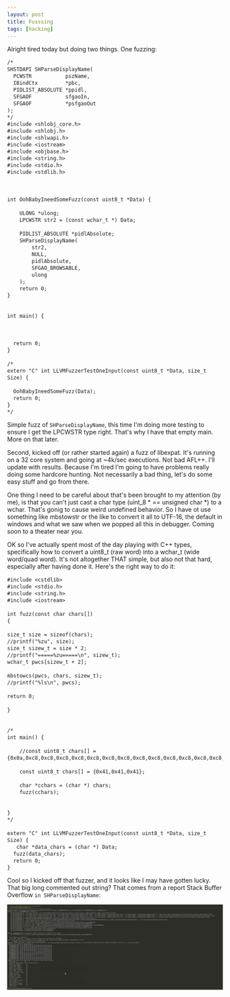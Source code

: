 ```yaml
---
layout: post
title: Fusssing
tags: [hacking]
---
```


Alright tired today but doing two things. One fuzzing:

```
/*
SHSTDAPI SHParseDisplayName(
  PCWSTR           pszName,
  IBindCtx         *pbc,
  PIDLIST_ABSOLUTE *ppidl,
  SFGAOF           sfgaoIn,
  SFGAOF           *psfgaoOut
);
*/
#include <shlobj_core.h>
#include <shlobj.h>
#include <shlwapi.h>
#include <iostream>
#include <objbase.h>
#include <string.h>
#include <stdio.h>
#include <stdlib.h>



int OohBabyIneedSomeFuzz(const uint8_t *Data) {

    ULONG *ulong;
    LPCWSTR str2 = (const wchar_t *) Data;

    PIDLIST_ABSOLUTE *pidlAbsolute;
    SHParseDisplayName(
        str2,
        NULL,
        pidlAbsolute,
        SFGAO_BROWSABLE,
        ulong
    );
    return 0;
}


int main() {

  

  return 0;
}

/*
extern "C" int LLVMFuzzerTestOneInput(const uint8_t *Data, size_t Size) {

  OohBabyIneedSomeFuzz(Data);
  return 0;
}
*/
```

Simple fuzz of `SHParseDisplayName`, this time I'm doing more testing to ensure I get the LPCWSTR type right. That's why I have that empty main. More on that later.

Second, kicked off (or rather started again) a fuzz of libexpat. It's running on a 32 core system and going at ~4k/sec executions. Not bad AFL++. I'll update with results. Because I'm tired I'm going to have problems really doing some hardcore hunting. Not necessarily a bad thing, let's do some easy stuff and go from there.

One thing I need to be careful about that's been brought  to my attention (by me), is that you can't just cast a char type (uint_8 \* == unsigned char \*) to a wchar. That's gonig to cause weird undefined behavior. So I have ot use something like mbstowstr or the like to convert it all to UTF-16, the default in windows and what we saw when we popped all this in debugger. Coming soon to a theater near you.

OK so I've actually spent most of the day playing with C++ types, specifically how to convert a uint8_t (raw word) into a wchar_t (wide word/quad word). It's not altogether THAT simple, but also not that hard, especially after having done it. Here's the right way to do it:

```
#include <cstdlib>
#include <stdio.h>
#include <string.h>
#include <iostream>

int fuzz(const char chars[])
{

size_t size = sizeof(chars);
//printf("%zu", size);
size_t sizew_t = size * 2;
//printf("=====%zu=====\n", sizew_t);
wchar_t pwcs[sizew_t + 2];

mbstowcs(pwcs, chars, sizew_t);
//printf("%ls\n", pwcs);

return 0;

}


/*
int main() {

    //const uint8_t chars[] = {0x0a,0xc8,0xc8,0xc8,0xc8,0xc8,0xc8,0xc8,0xc8,0xc8,0xc8,0xc8,0xc8,0xc8,0xc8,0xc8,0xc8,0xc8,0xc8,0xc8,0xc8,0xc8,0xc8,0xc8,0xc8,0xc8,0xc8,0xc8,0xc8,0xc8,0xc8,0xc8,0xc8,0xc8,0xc8,0xc8,0xc8,0xc8,0xc8,0xc8,0xc8,0xc8,0xc8,0xc8,0xc8,0xc8,0xc8,0xc8,0xc8,0xc8,0xc8,0xc8,0xc8,0xc8,0xc8,0xc8,0xc8,0xc8,0xc8,0xc8,0xc8,0xc8,0xc8,0xc8,0xc8,0xc8,0xc8,0xc8,0xc8,0xc8,0xc8,0xc8,0xc8,0xc8,0xc8,0xc8,0xc8,0xc8,0xc8,0x0a};

    const uint8_t chars[] = {0x41,0x41,0x41};

    char *cchars = (char *) chars;
    fuzz(cchars);


}
*/

extern "C" int LLVMFuzzerTestOneInput(const uint8_t *Data, size_t Size) {
   char *data_chars = (char *) Data;
  fuzz(data_chars);
  return 0;
}
```

Cool so I kicked off that fuzzer, and it looks like I may have gotten lucky. That big long commented out string? That comes from a report Stack Buffer Overflow `in SHParseDisplayName`:

![/assets/img/bof.png](/assets/img/bof.PNG)
